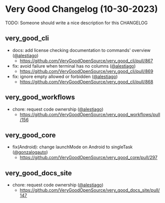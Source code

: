 # Very Good Changelog (10-30-2023)

TODO: Someone should write a nice description for this CHANGELOG

## very_good_cli
- docs: add license checking documentation to commands' overview ([@alestiago](https://github.com/alestiago))
	- https://github.com/VeryGoodOpenSource/very_good_cli/pull/867
- fix: avoid failure when terminal has no columns ([@alestiago](https://github.com/alestiago))
	- https://github.com/VeryGoodOpenSource/very_good_cli/pull/869
- fix: ignore empty allowed or forbidden ([@alestiago](https://github.com/alestiago))
	- https://github.com/VeryGoodOpenSource/very_good_cli/pull/868

## very_good_workflows
- chore: request code ownership ([@alestiago](https://github.com/alestiago))
	- https://github.com/VeryGoodOpenSource/very_good_workflows/pull/156

## very_good_core
- fix(Android): change launchMode on Android to singleTask ([@gonzalogauto](https://github.com/gonzalogauto))
	- https://github.com/VeryGoodOpenSource/very_good_core/pull/297

## very_good_docs_site
- chore: request code ownership ([@alestiago](https://github.com/alestiago))
	- https://github.com/VeryGoodOpenSource/very_good_docs_site/pull/147
